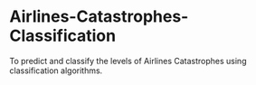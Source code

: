 # Airlines-Catastrophes-Classification
To predict and classify the levels of Airlines Catastrophes using classification algorithms.  
